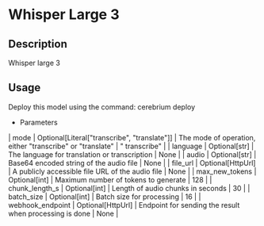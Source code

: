 # Whisper Large 3

## Description

Whisper large 3

## Usage

Deploy this model using the command: cerebrium deploy <NAME>

- Parameters

| mode | Optional[Literal["transcribe", "translate"]] | The mode of operation, either "transcribe" or "translate" | "
transcribe" |
| language | Optional[str] | The language for translation or transcription | None |
| audio | Optional[str] | Base64 encoded string of the audio file | None |
| file_url | Optional[HttpUrl] | A publicly accessible file URL of the audio file | None |
| max_new_tokens | Optional[int] | Maximum number of tokens to generate | 128 |
| chunk_length_s | Optional[int] | Length of audio chunks in seconds | 30 |
| batch_size | Optional[int] | Batch size for processing | 16 |
| webhook_endpoint | Optional[HttpUrl] | Endpoint for sending the result when processing is done | None |